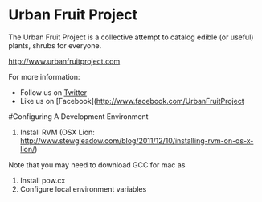 # Urban Fruit Project

The Urban Fruit Project is a collective attempt to catalog edible (or useful) plants, shrubs for everyone.

http://www.urbanfruitproject.com

For more information:
* Follow us on [Twitter](http://www.twitter.com/fruitproject)
* Like us on [Facebook](http://www.facebook.com/UrbanFruitProject

#Configuring A Development Environment

1. Install RVM (OSX Lion: http://www.stewgleadow.com/blog/2011/12/10/installing-rvm-on-os-x-lion/)

  Note that you may need to download GCC for mac as

1. Install pow.cx
1. Configure local environment variables